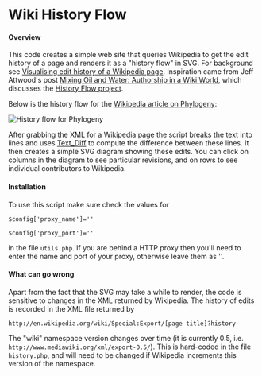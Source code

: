 # Wiki History Flow

#### Overview
This code creates a simple web site that queries Wikipedia to get the edit history of a page and renders it as a "history flow" in SVG. For background see [Visualising edit history of a Wikipedia page](http://iphylo.blogspot.com/2009/09/visualising-edit-history-of-wikipedia.html). Inspiration came from Jeff Attwood\'s post [Mixing Oil and Water: Authorship in a Wiki World](http://www.codinghorror.com/blog/archives/001222.html), which discusses the [History Flow project](http://researchweb.watson.ibm.com/visual/projects/history_flow/explanation.htm). 

Below is the history flow for the [Wikipedia article on Phylogeny](http://en.wikipedia.org/wiki/Phylogeny):

![History flow for Phylogeny](https://github.com/rdmpage/wikihistoryflow/raw/master/historyflow.png)

After grabbing the XML for a Wikipedia page the script breaks the text into lines and uses [Text_Diff](http://pear.php.net/package/Text_Diff) to compute the difference between these lines. It then creates a simple SVG diagram showing these edits. You can click on columns in the diagram to see particular revisions, and on rows to see individual contributors to Wikipedia.

#### Installation
To use this script make sure check the values for 

`$config['proxy_name']=''`

`$config['proxy_port']=''`

in the file `utils.php`. If you are behind a HTTP proxy then you'll need to enter the name and port of your proxy, otherwise leave them as ''.

#### What can go wrong
Apart from the fact that the SVG may take a while to render, the code is sensitive to changes in the XML returned by Wikipedia. The history of edits is recorded in the XML file returned by

`http://en.wikipedia.org/wiki/Special:Export/[page title]?history`

The "wiki" namespace version changes over time (it is currently 0.5, i.e. `http://www.mediawiki.org/xml/export-0.5/`). This is hard-coded in the file `history.php`, and will need to be changed if Wikipedia increments this version of the namespace.
